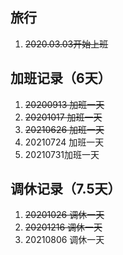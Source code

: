 ## 旅行
1. ~~2020.03.03开始上班~~

## 加班记录（6天）
1. ~~20200913 加班一天~~
2. ~~20201017 加班一天~~
3. ~~20210626 加班一天~~
4. 20210724 加班一天
5. 20210731加班一天
## 调休记录（7.5天）
1. ~~20201026 调休一天~~
2. ~~20201216 调休一天~~
3. 20210806 调休一天
